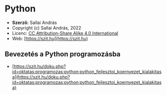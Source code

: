 # Python

* **Szerző:** Sallai András
* Copyright (c) Sallai András, 2022
* Licenc: [CC Attribution-Share Alike 4.0 International](https://creativecommons.org/licenses/by-sa/4.0/)
* Web: [https://szit.hu](https://szit.hu)

## Bevezetés a Python programozásba

* [https://szit.hu/doku.php?id=oktatas:programozas:python:python_fejlesztoi_koernyezet_kialakitasa](https://szit.hu/doku.php?id=oktatas:programozas:python:python_fejlesztoi_koernyezet_kialakitasa)
